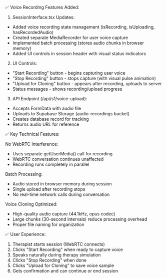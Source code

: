 
  ✅ Voice Recording Features Added:

  1. SessionInterface.tsx Updates:
  - Added voice recording state management (isRecording, isUploading, hasRecordedAudio)
  - Created separate MediaRecorder for user voice capture
  - Implemented batch processing (stores audio chunks in browser memory)
  - Added UI controls in session header with visual status indicators

  2. UI Controls:
  - "Start Recording" button - begins capturing user voice
  - "Stop Recording" button - stops capture (with visual pulse animation)
  - "Upload for Cloning" button - appears after recording, uploads to server
  - Status messages - shows recording/upload progress

  3. API Endpoint (/api/s1/voice-upload):
  - Accepts FormData with audio file
  - Uploads to Supabase Storage (audio-recordings bucket)
  - Creates database record for tracking
  - Returns audio URL for reference

  ✅ Key Technical Features:

  No WebRTC Interference:
  - Uses separate getUserMedia() call for recording
  - WebRTC conversation continues unaffected
  - Recording runs completely in parallel

  Batch Processing:
  - Audio stored in browser memory during session
  - Single upload after recording stops
  - No real-time network calls during conversation

  Voice Cloning Optimized:
  - High-quality audio capture (44.1kHz, opus codec)
  - Large chunks (30-second intervals) reduce processing overhead
  - Proper file naming for organization

  ✅ User Experience:

  1. Therapist starts session (WebRTC connects)
  2. Clicks "Start Recording" when ready to capture voice
  3. Speaks naturally during therapy simulation
  4. Clicks "Stop Recording" when done
  5. Clicks "Upload for Cloning" to save voice sample
  6. Gets confirmation and can continue or end session